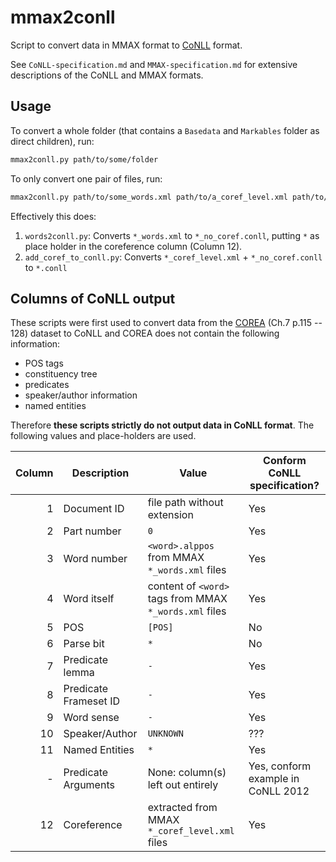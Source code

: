 # mmax2conll
Script to convert data in MMAX format to [CoNLL][] format.

See `CoNLL-specification.md` and `MMAX-specification.md` for extensive descriptions of the CoNLL and MMAX formats.


## Usage

To convert a whole folder (that contains a `Basedata` and `Markables` folder as direct children), run:

```sh
mmax2conll.py path/to/some/folder
```

To only convert one pair of files, run:
```sh
mmax2conll.py path/to/some_words.xml path/to/a_coref_level.xml path/to/output.conll
```

Effectively this does:

 1. `words2conll.py`: Converts `*_words.xml` to `*_no_coref.conll`, putting `*` as place holder in the coreference column (Column 12).
 2. `add_coref_to_conll.py`: Converts `*_coref_level.xml` + `*_no_coref.conll` to `*.conll`



## Columns of CoNLL output
These scripts were first used to convert data from the [COREA][] (Ch.7 p.115 -- 128) dataset to CoNLL and
COREA does not contain the following information:

 - POS tags
 - constituency tree
 - predicates
 - speaker/author information
 - named entities

Therefore **these scripts strictly do not output data in CoNLL format**. The following values and place-holders are used.

Column  | Description           | Value                                                 | Conform CoNLL specification?
---:    | ---                   | ---                                                   | ---
      1 | Document ID           | file path without extension                           | Yes
      2 | Part number           | `0`                                                   | Yes
      3 | Word number           | `<word>.alppos` from MMAX `*_words.xml` files          | Yes
      4 | Word itself           | content of `<word>` tags from MMAX `*_words.xml` files | Yes
      5 | POS                   |              `[POS]`                                  | No
      6 | Parse bit             |              `*`                                      | No
      7 | Predicate lemma       | `-`                                                   | Yes
      8 | Predicate Frameset ID | `-`                                                   | Yes
      9 | Word sense            | `-`                                                   | Yes
     10 | Speaker/Author        |              `UNKNOWN`                                | ???
     11 | Named Entities        | `*`                                                   | Yes
      - | Predicate Arguments   | None: column(s) left out entirely                           | Yes, conform example in CoNLL 2012
     12 | Coreference           | extracted from MMAX `*_coref_level.xml` files               | Yes

[COREA]: https://link.springer.com/book/10.1007/978-3-642-30910-6
[CoNLL]: http://conll.cemantix.org/2012/data.html
